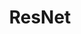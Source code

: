 ---
article: false
title: ResNet
# icon: '<i class="fa-solid fa-sitemap" style="color: #B197FC;"></i>'
order: 2
---